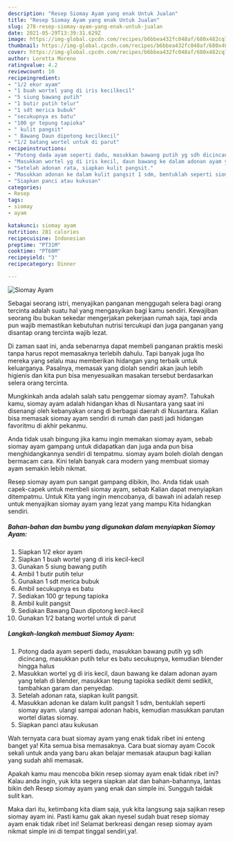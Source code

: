 ```yaml
---
description: "Resep Siomay Ayam yang enak Untuk Jualan"
title: "Resep Siomay Ayam yang enak Untuk Jualan"
slug: 278-resep-siomay-ayam-yang-enak-untuk-jualan
date: 2021-05-29T13:39:31.629Z
image: https://img-global.cpcdn.com/recipes/b6bbea432fc048af/680x482cq70/siomay-ayam-foto-resep-utama.jpg
thumbnail: https://img-global.cpcdn.com/recipes/b6bbea432fc048af/680x482cq70/siomay-ayam-foto-resep-utama.jpg
cover: https://img-global.cpcdn.com/recipes/b6bbea432fc048af/680x482cq70/siomay-ayam-foto-resep-utama.jpg
author: Loretta Moreno
ratingvalue: 4.2
reviewcount: 10
recipeingredient:
- "1/2 ekor ayam"
- "1 buah wortel yang di iris kecilkecil"
- "5 siung bawang putih"
- "1 butir putih telur"
- "1 sdt merica bubuk"
- "secukupnya es batu"
- "100 gr tepung tapioka"
- " kulit pangsit"
- " Bawang Daun dipotong kecilkecil"
- "1/2 batang wortel untuk di parut"
recipeinstructions:
- "Potong dada ayam seperti dadu, masukkan bawang putih yg sdh dicincang, masukkan putih telur es batu secukupnya, kemudian blender hingga halus"
- "Masukkan wortel yg di iris kecil, daun bawang ke dalam adonan ayam yang telah di blender, masukkan tepung tapioka sedikit demi sedikit, tambahkan garam dan penyedap."
- "Setelah adonan rata, siapkan kulit pangsit."
- "Masukkan adonan ke dalam kulit pangsit 1 sdm, bentuklah seperti siomay ayam. ulangi sampai adonan habis, kemudian masukkan parutan wortel diatas siomay."
- "Siapkan panci atau kukusan"
categories:
- Resep
tags:
- siomay
- ayam

katakunci: siomay ayam 
nutrition: 281 calories
recipecuisine: Indonesian
preptime: "PT31M"
cooktime: "PT60M"
recipeyield: "3"
recipecategory: Dinner

---
```



![Siomay Ayam](https://img-global.cpcdn.com/recipes/b6bbea432fc048af/680x482cq70/siomay-ayam-foto-resep-utama.jpg)

Sebagai seorang istri, menyajikan panganan menggugah selera bagi orang tercinta adalah suatu hal yang mengasyikan bagi kamu sendiri. Kewajiban seorang ibu bukan sekedar mengerjakan pekerjaan rumah saja, tapi anda pun wajib memastikan kebutuhan nutrisi tercukupi dan juga panganan yang disantap orang tercinta wajib lezat.

Di zaman  saat ini, anda sebenarnya dapat membeli panganan praktis meski tanpa harus repot memasaknya terlebih dahulu. Tapi banyak juga lho mereka yang selalu mau memberikan hidangan yang terbaik untuk keluarganya. Pasalnya, memasak yang diolah sendiri akan jauh lebih higienis dan kita pun bisa menyesuaikan masakan tersebut berdasarkan selera orang tercinta. 



Mungkinkah anda adalah salah satu penggemar siomay ayam?. Tahukah kamu, siomay ayam adalah hidangan khas di Nusantara yang saat ini disenangi oleh kebanyakan orang di berbagai daerah di Nusantara. Kalian bisa memasak siomay ayam sendiri di rumah dan pasti jadi hidangan favoritmu di akhir pekanmu.

Anda tidak usah bingung jika kamu ingin memakan siomay ayam, sebab siomay ayam gampang untuk didapatkan dan juga anda pun bisa menghidangkannya sendiri di tempatmu. siomay ayam boleh diolah dengan bermacam cara. Kini telah banyak cara modern yang membuat siomay ayam semakin lebih nikmat.

Resep siomay ayam pun sangat gampang dibikin, lho. Anda tidak usah capek-capek untuk membeli siomay ayam, sebab Kalian dapat menyiapkan ditempatmu. Untuk Kita yang ingin mencobanya, di bawah ini adalah resep untuk menyajikan siomay ayam yang lezat yang mampu Kita hidangkan sendiri.

<!--inarticleads1-->

##### Bahan-bahan dan bumbu yang digunakan dalam menyiapkan Siomay Ayam:

1. Siapkan 1/2 ekor ayam
1. Siapkan 1 buah wortel yang di iris kecil-kecil
1. Gunakan 5 siung bawang putih
1. Ambil 1 butir putih telur
1. Gunakan 1 sdt merica bubuk
1. Ambil secukupnya es batu
1. Sediakan 100 gr tepung tapioka
1. Ambil  kulit pangsit
1. Sediakan  Bawang Daun dipotong kecil-kecil
1. Gunakan 1/2 batang wortel untuk di parut




<!--inarticleads2-->

##### Langkah-langkah membuat Siomay Ayam:

1. Potong dada ayam seperti dadu, masukkan bawang putih yg sdh dicincang, masukkan putih telur es batu secukupnya, kemudian blender hingga halus
1. Masukkan wortel yg di iris kecil, daun bawang ke dalam adonan ayam yang telah di blender, masukkan tepung tapioka sedikit demi sedikit, tambahkan garam dan penyedap.
1. Setelah adonan rata, siapkan kulit pangsit.
1. Masukkan adonan ke dalam kulit pangsit 1 sdm, bentuklah seperti siomay ayam. ulangi sampai adonan habis, kemudian masukkan parutan wortel diatas siomay.
1. Siapkan panci atau kukusan




Wah ternyata cara buat siomay ayam yang enak tidak ribet ini enteng banget ya! Kita semua bisa memasaknya. Cara buat siomay ayam Cocok sekali untuk anda yang baru akan belajar memasak ataupun bagi kalian yang sudah ahli memasak.

Apakah kamu mau mencoba bikin resep siomay ayam enak tidak ribet ini? Kalau anda ingin, yuk kita segera siapkan alat dan bahan-bahannya, lantas bikin deh Resep siomay ayam yang enak dan simple ini. Sungguh taidak sulit kan. 

Maka dari itu, ketimbang kita diam saja, yuk kita langsung saja sajikan resep siomay ayam ini. Pasti kamu gak akan nyesel sudah buat resep siomay ayam enak tidak ribet ini! Selamat berkreasi dengan resep siomay ayam nikmat simple ini di tempat tinggal sendiri,ya!.

